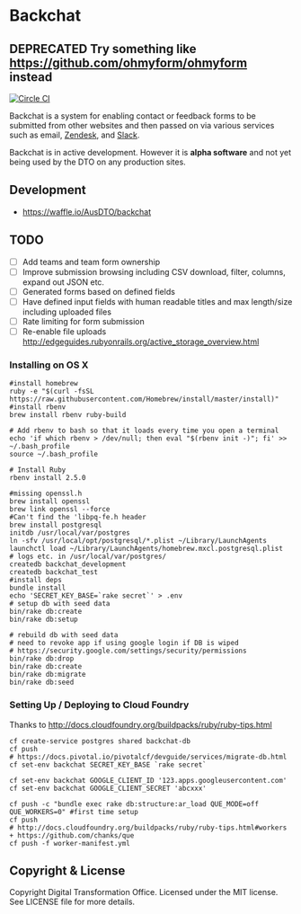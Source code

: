 # Backchat
## DEPRECATED Try something like https://github.com/ohmyform/ohmyform instead
[![Circle CI](https://circleci.com/gh/AusDTO/backchat.svg?style=svg&circle-token=91fb19660cb112017456896100284d9d305492d0)](https://circleci.com/gh/AusDTO/backchat)


Backchat is a system for enabling contact or feedback forms to be submitted from other websites and then passed on via various services such as email, [Zendesk](https://www.zendesk.com/), and [Slack](https://slack.com/).

Backchat is in active development. However it is **alpha software** and not yet being used by the DTO on any production sites.

## Development

* https://waffle.io/AusDTO/backchat

## TODO
- [ ] Add teams and team form ownership
- [ ] Improve submission browsing including CSV download, filter, columns, expand out JSON etc.
- [ ] Generated forms based on defined fields
- [ ] Have defined input fields with human readable titles and max length/size including uploaded files
- [ ] Rate limiting for form submission
- [ ] Re-enable file uploads http://edgeguides.rubyonrails.org/active_storage_overview.html

### Installing on OS X
```
#install homebrew
ruby -e "$(curl -fsSL https://raw.githubusercontent.com/Homebrew/install/master/install)"
#install rbenv
brew install rbenv ruby-build

# Add rbenv to bash so that it loads every time you open a terminal
echo 'if which rbenv > /dev/null; then eval "$(rbenv init -)"; fi' >> ~/.bash_profile
source ~/.bash_profile

# Install Ruby
rbenv install 2.5.0

#missing openssl.h
brew install openssl
brew link openssl --force
#Can't find the 'libpq-fe.h header
brew install postgresql
initdb /usr/local/var/postgres
ln -sfv /usr/local/opt/postgresql/*.plist ~/Library/LaunchAgents
launchctl load ~/Library/LaunchAgents/homebrew.mxcl.postgresql.plist
# logs etc. in /usr/local/var/postgres/
createdb backchat_development
createdb backchat_test
#install deps
bundle install
echo 'SECRET_KEY_BASE=`rake secret`' > .env
# setup db with seed data
bin/rake db:create
bin/rake db:setup

# rebuild db with seed data
# need to revoke app if using google login if DB is wiped
# https://security.google.com/settings/security/permissions
bin/rake db:drop
bin/rake db:create
bin/rake db:migrate
bin/rake db:seed
```

### Setting Up / Deploying to Cloud Foundry
Thanks to http://docs.cloudfoundry.org/buildpacks/ruby/ruby-tips.html
```
cf create-service postgres shared backchat-db
cf push
# https://docs.pivotal.io/pivotalcf/devguide/services/migrate-db.html
cf set-env backchat SECRET_KEY_BASE `rake secret`

cf set-env backchat GOOGLE_CLIENT_ID '123.apps.googleusercontent.com'
cf set-env backchat GOOGLE_CLIENT_SECRET 'abcxxx'

cf push -c "bundle exec rake db:structure:ar_load QUE_MODE=off QUE_WORKERS=0" #first time setup
cf push
# http://docs.cloudfoundry.org/buildpacks/ruby/ruby-tips.html#workers + https://github.com/chanks/que
cf push -f worker-manifest.yml
```

## Copyright & License

Copyright Digital Transformation Office. Licensed under the MIT license. See LICENSE file for more details.
